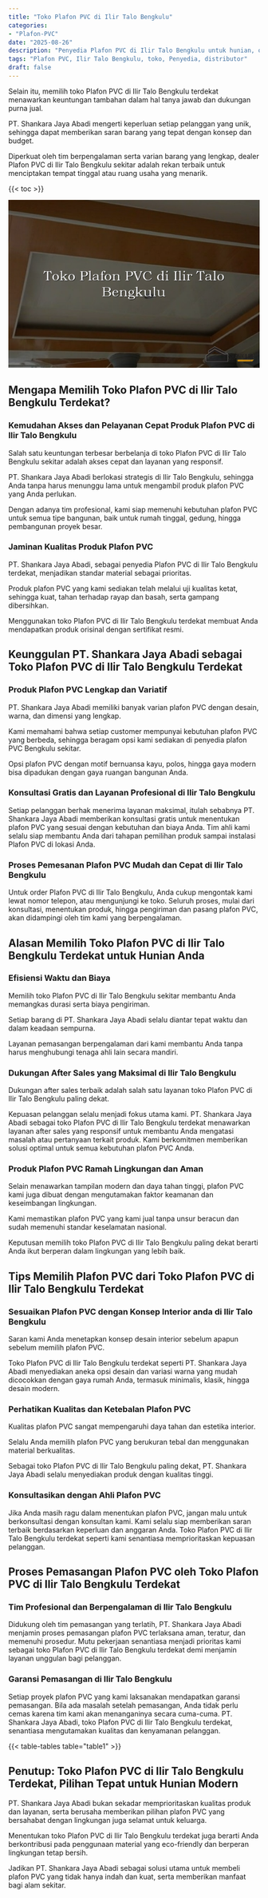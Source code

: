 ```yaml
---
title: "Toko Plafon PVC di Ilir Talo Bengkulu"
categories: 
- "Plafon-PVC"
date: "2025-08-26"
description: "Penyedia Plafon PVC di Ilir Talo Bengkulu untuk hunian, office, serta gerai. Material terbaik, beragam motif, warna menarik, dengan layanan instalasi dikerjakan oleh tim berpengalaman dan kepastian resmi!|Servis penjualan Plafon PVC di Ilir Talo Bengkulu bagi keperluan tempat tinggal, perkantoran, atau gerai, dengan plafon berkualitas dan pemasangan oleh tenaga ahli profesional dan jaminan resmi.|Alternatif Plafon PVC di Ilir Talo Bengkulu yang andal bagi rumah, perkantoran, dan ritel, bersama material terbaik dan pemasangan dikerjakan oleh tenaga ahli berpengalaman serta jaminan resmi.|Distribusi Plafon PVC di Ilir Talo Bengkulu untuk tempat tinggal, office, serta toko, beserta plafon unggulan dan penempatan dikerjakan oleh tim profesional, dilengkapi beserta garansi resmi.}"
tags: "Plafon PVC, Ilir Talo Bengkulu, toko, Penyedia, distributor"
draft: false
---
```


Selain itu, memilih toko Plafon PVC di Ilir Talo Bengkulu terdekat menawarkan keuntungan tambahan dalam hal tanya jawab dan dukungan purna jual.

PT. Shankara Jaya Abadi mengerti keperluan setiap pelanggan yang unik, sehingga dapat memberikan saran barang yang tepat dengan konsep dan budget.

Diperkuat oleh tim berpengalaman serta varian barang yang lengkap, dealer Plafon PVC di Ilir Talo Bengkulu sekitar adalah rekan terbaik untuk menciptakan tempat tinggal atau ruang usaha yang menarik.

{{< toc >}}

![Toko Plafon PVC di Ilir Talo Bengkulu](/images/Plafon-PVC/Toko-Plafon-PVC-di-Ilir-Talo-Bengkulu.png)


## Mengapa Memilih Toko Plafon PVC di Ilir Talo Bengkulu Terdekat?

### Kemudahan Akses dan Pelayanan Cepat Produk Plafon PVC di Ilir Talo Bengkulu

Salah satu keuntungan terbesar berbelanja di toko Plafon PVC di Ilir Talo Bengkulu sekitar adalah akses cepat dan layanan yang responsif.

PT. Shankara Jaya Abadi berlokasi strategis di Ilir Talo Bengkulu, sehingga Anda tanpa harus menunggu lama untuk mengambil produk plafon PVC yang Anda perlukan.

Dengan adanya tim profesional, kami siap memenuhi kebutuhan plafon PVC untuk semua tipe bangunan, baik untuk rumah tinggal, gedung, hingga pembangunan proyek besar.

### Jaminan Kualitas Produk Plafon PVC

PT. Shankara Jaya Abadi, sebagai penyedia Plafon PVC di Ilir Talo Bengkulu terdekat, menjadikan standar material sebagai prioritas.

Produk plafon PVC yang kami sediakan telah melalui uji kualitas ketat, sehingga kuat, tahan terhadap rayap dan basah, serta gampang dibersihkan.

Menggunakan toko Plafon PVC di Ilir Talo Bengkulu terdekat membuat Anda mendapatkan produk orisinal dengan sertifikat resmi.

## Keunggulan PT. Shankara Jaya Abadi sebagai Toko Plafon PVC di Ilir Talo Bengkulu Terdekat

### Produk Plafon PVC Lengkap dan Variatif

PT. Shankara Jaya Abadi memiliki banyak varian plafon PVC dengan desain, warna, dan dimensi yang lengkap.

Kami memahami bahwa setiap customer mempunyai kebutuhan plafon PVC yang berbeda, sehingga beragam opsi kami sediakan di penyedia plafon PVC Bengkulu sekitar.

Opsi plafon PVC dengan motif bernuansa kayu, polos, hingga gaya modern bisa dipadukan dengan gaya ruangan bangunan Anda.

### Konsultasi Gratis dan Layanan Profesional di Ilir Talo Bengkulu

Setiap pelanggan berhak menerima layanan maksimal, itulah sebabnya PT. Shankara Jaya Abadi memberikan konsultasi gratis untuk menentukan plafon PVC yang sesuai dengan kebutuhan dan biaya Anda. Tim ahli kami selalu siap membantu Anda dari tahapan pemilihan produk sampai instalasi Plafon PVC di lokasi Anda.

### Proses Pemesanan Plafon PVC Mudah dan Cepat di Ilir Talo Bengkulu

Untuk order Plafon PVC di Ilir Talo Bengkulu, Anda cukup mengontak kami lewat nomor telepon, atau mengunjungi ke toko. Seluruh proses, mulai dari konsultasi, menentukan produk, hingga pengiriman dan pasang plafon PVC, akan didampingi oleh tim kami yang berpengalaman.

## Alasan Memilih Toko Plafon PVC di Ilir Talo Bengkulu Terdekat untuk Hunian Anda

### Efisiensi Waktu dan Biaya

Memilih toko Plafon PVC di Ilir Talo Bengkulu sekitar membantu Anda memangkas durasi serta biaya pengiriman.

Setiap barang di PT. Shankara Jaya Abadi selalu diantar tepat waktu dan dalam keadaan sempurna.

Layanan pemasangan berpengalaman dari kami membantu Anda tanpa harus menghubungi tenaga ahli lain secara mandiri.

### Dukungan After Sales yang Maksimal di Ilir Talo Bengkulu

Dukungan after sales terbaik adalah salah satu layanan toko Plafon PVC di Ilir Talo Bengkulu paling dekat.

Kepuasan pelanggan selalu menjadi fokus utama kami. PT. Shankara Jaya Abadi sebagai toko Plafon PVC di Ilir Talo Bengkulu terdekat menawarkan layanan after sales yang responsif untuk membantu Anda mengatasi masalah atau pertanyaan terkait produk. Kami berkomitmen memberikan solusi optimal untuk semua kebutuhan plafon PVC Anda.

### Produk Plafon PVC Ramah Lingkungan dan Aman

Selain menawarkan tampilan modern dan daya tahan tinggi, plafon PVC kami juga dibuat dengan mengutamakan faktor keamanan dan keseimbangan lingkungan.

Kami memastikan plafon PVC yang kami jual tanpa unsur beracun dan sudah memenuhi standar keselamatan nasional.

Keputusan memilih toko Plafon PVC di Ilir Talo Bengkulu paling dekat berarti Anda ikut berperan dalam lingkungan yang lebih baik.

## Tips Memilih Plafon PVC dari Toko Plafon PVC di Ilir Talo Bengkulu Terdekat

### Sesuaikan Plafon PVC dengan Konsep Interior anda di Ilir Talo Bengkulu

Saran kami Anda menetapkan konsep desain interior sebelum apapun sebelum memilih plafon PVC.

Toko Plafon PVC di Ilir Talo Bengkulu terdekat seperti PT. Shankara Jaya Abadi menyediakan aneka opsi desain dan variasi warna yang mudah dicocokkan dengan gaya rumah Anda, termasuk minimalis, klasik, hingga desain modern.

### Perhatikan Kualitas dan Ketebalan Plafon PVC

Kualitas plafon PVC sangat mempengaruhi daya tahan dan estetika interior.

Selalu Anda memilih plafon PVC yang berukuran tebal dan menggunakan material berkualitas.

Sebagai toko Plafon PVC di Ilir Talo Bengkulu paling dekat, PT. Shankara Jaya Abadi selalu menyediakan produk dengan kualitas tinggi.

### Konsultasikan dengan Ahli Plafon PVC

Jika Anda masih ragu dalam menentukan plafon PVC, jangan malu untuk berkonsultasi dengan konsultan kami. Kami selalu siap memberikan saran terbaik berdasarkan keperluan dan anggaran Anda. Toko Plafon PVC di Ilir Talo Bengkulu terdekat seperti kami senantiasa memprioritaskan kepuasan pelanggan.

## Proses Pemasangan Plafon PVC oleh Toko Plafon PVC di Ilir Talo Bengkulu Terdekat

### Tim Profesional dan Berpengalaman di Ilir Talo Bengkulu

Didukung oleh tim pemasangan yang terlatih, PT. Shankara Jaya Abadi menjamin proses pemasangan plafon PVC terlaksana aman, teratur, dan memenuhi prosedur. Mutu pekerjaan senantiasa menjadi prioritas kami sebagai toko Plafon PVC di Ilir Talo Bengkulu terdekat demi menjamin layanan unggulan bagi pelanggan.

### Garansi Pemasangan di Ilir Talo Bengkulu

Setiap proyek plafon PVC yang kami laksanakan mendapatkan garansi pemasangan. Bila ada masalah setelah pemasangan, Anda tidak perlu cemas karena tim kami akan menanganinya secara cuma-cuma. PT. Shankara Jaya Abadi, toko Plafon PVC di Ilir Talo Bengkulu terdekat, senantiasa mengutamakan kualitas dan kenyamanan pelanggan.

{{< table-tables table="table1" >}}

## Penutup: Toko Plafon PVC di Ilir Talo Bengkulu Terdekat, Pilihan Tepat untuk Hunian Modern

PT. Shankara Jaya Abadi bukan sekadar memprioritaskan kualitas produk dan layanan, serta berusaha memberikan pilihan plafon PVC yang bersahabat dengan lingkungan juga selamat untuk keluarga.

Menentukan toko Plafon PVC di Ilir Talo Bengkulu terdekat juga berarti Anda berkontribusi pada penggunaan material yang eco-friendly dan berperan lingkungan tetap bersih.

Jadikan PT. Shankara Jaya Abadi sebagai solusi utama untuk membeli plafon PVC yang tidak hanya indah dan kuat, serta memberikan manfaat bagi alam sekitar.